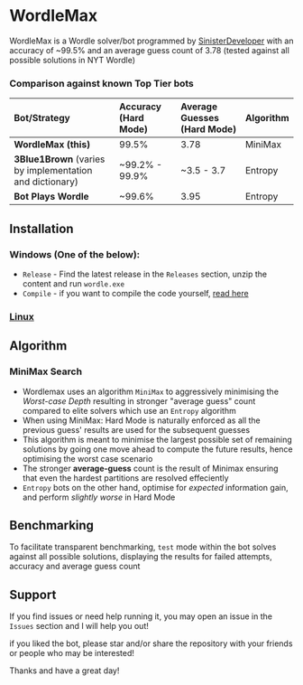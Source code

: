 # WordleMax

WordleMax is a Wordle solver/bot programmed by [SinisterDeveloper](https://github.com/SinisterDeveloper) with an accuracy of ~99.5% and an average guess count of 3.78 (tested against all possible solutions in NYT Wordle)

### Comparison against known Top Tier bots

| Bot/Strategy | Accuracy (Hard Mode) | Average Guesses (Hard Mode) | Algorithm
| :--- | :--- | :--- | :--- |
| **WordleMax (this)** | 99.5% | 3.78 | MiniMax |
| **3Blue1Brown** (varies by implementation and dictionary) | ~99.2% - 99.9% | ~3.5 - 3.7 | Entropy |
| **Bot Plays Wordle** | ~99.6% | 3.95 | Entropy |


## Installation

### Windows (One of the below): 

* `Release` - Find the latest release in the `Releases` section, unzip the content and run `wordle.exe`
* `Compile` - if you want to compile the code yourself, [read here]()

### [Linux]()

## Algorithm

### MiniMax Search

- Wordlemax uses an algorithm `MiniMax` to aggressively minimising the _Worst-case Depth_ resulting in stronger "average guess" count compared to elite solvers which use an `Entropy` algorithm
- When using MiniMax: Hard Mode is naturally enforced as all the previous guess' results are used for the subsequent guesses
- This algorithm is meant to minimise the largest possible set of remaining solutions by going one move ahead to compute the future results, hence optimising the worst case scenario
- The stronger **average-guess** count is the result of Minimax ensuring that even the hardest partitions are resolved effeciently
- `Entropy` bots on the other hand, optimise for _expected_ information gain, and perform _slightly worse_ in Hard Mode

## Benchmarking

To facilitate transparent benchmarking, `test` mode within the bot solves against all possible solutions, displaying the results for failed attempts, accuracy and average guess count

## Support

If you find issues or need help running it, you may open an issue in the `Issues` section and I will help you out!


if you liked the bot, please star and/or share the repository with your friends or people who may be interested!

Thanks and have a great day!